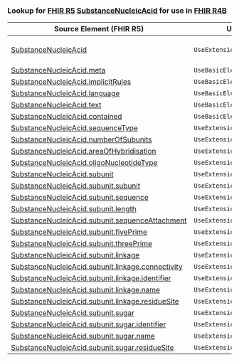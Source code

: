 ### Lookup for [FHIR R5](https://hl7.org/fhir/R5/) [SubstanceNucleicAcid](https://hl7.org/fhir/R5/SubstanceNucleicAcid.html) for use in [FHIR R4B](https://hl7.org/fhir/R4B/)

| Source Element (FHIR R5) | Usage | Target |
| -------------- | ----- | ------ |
| [SubstanceNucleicAcid](https://hl7.org/fhir/R5/SubstanceNucleicAcid.html#resource) | `UseExtension` | [http://hl7.org/fhir/5.0/StructureDefinition/extension-SubstanceNucleicAcid](StructureDefinition-ext-R5-SubstanceNucleicAcid.html) |
| [SubstanceNucleicAcid.meta](https://hl7.org/fhir/R5/SubstanceNucleicAcid.html#resource) | `UseBasicElement` | [Basic.meta](https://hl7.org/fhir/R4B/Basic.html#resource) |
| [SubstanceNucleicAcid.implicitRules](https://hl7.org/fhir/R5/SubstanceNucleicAcid.html#resource) | `UseBasicElement` | [Basic.implicitRules](https://hl7.org/fhir/R4B/Basic.html#resource) |
| [SubstanceNucleicAcid.language](https://hl7.org/fhir/R5/SubstanceNucleicAcid.html#resource) | `UseBasicElement` | [Basic.language](https://hl7.org/fhir/R4B/Basic.html#resource) |
| [SubstanceNucleicAcid.text](https://hl7.org/fhir/R5/SubstanceNucleicAcid.html#resource) | `UseBasicElement` | [Basic.text](https://hl7.org/fhir/R4B/Basic.html#resource) |
| [SubstanceNucleicAcid.contained](https://hl7.org/fhir/R5/SubstanceNucleicAcid.html#resource) | `UseBasicElement` | [Basic.contained](https://hl7.org/fhir/R4B/Basic.html#resource) |
| [SubstanceNucleicAcid.sequenceType](https://hl7.org/fhir/R5/SubstanceNucleicAcid.html#resource) | `UseExtensionFromAncestor` | - |
| [SubstanceNucleicAcid.numberOfSubunits](https://hl7.org/fhir/R5/SubstanceNucleicAcid.html#resource) | `UseExtensionFromAncestor` | - |
| [SubstanceNucleicAcid.areaOfHybridisation](https://hl7.org/fhir/R5/SubstanceNucleicAcid.html#resource) | `UseExtensionFromAncestor` | - |
| [SubstanceNucleicAcid.oligoNucleotideType](https://hl7.org/fhir/R5/SubstanceNucleicAcid.html#resource) | `UseExtensionFromAncestor` | - |
| [SubstanceNucleicAcid.subunit](https://hl7.org/fhir/R5/SubstanceNucleicAcid.html#resource) | `UseExtensionFromAncestor` | - |
| [SubstanceNucleicAcid.subunit.subunit](https://hl7.org/fhir/R5/SubstanceNucleicAcid.html#resource) | `UseExtensionFromAncestor` | - |
| [SubstanceNucleicAcid.subunit.sequence](https://hl7.org/fhir/R5/SubstanceNucleicAcid.html#resource) | `UseExtensionFromAncestor` | - |
| [SubstanceNucleicAcid.subunit.length](https://hl7.org/fhir/R5/SubstanceNucleicAcid.html#resource) | `UseExtensionFromAncestor` | - |
| [SubstanceNucleicAcid.subunit.sequenceAttachment](https://hl7.org/fhir/R5/SubstanceNucleicAcid.html#resource) | `UseExtensionFromAncestor` | - |
| [SubstanceNucleicAcid.subunit.fivePrime](https://hl7.org/fhir/R5/SubstanceNucleicAcid.html#resource) | `UseExtensionFromAncestor` | - |
| [SubstanceNucleicAcid.subunit.threePrime](https://hl7.org/fhir/R5/SubstanceNucleicAcid.html#resource) | `UseExtensionFromAncestor` | - |
| [SubstanceNucleicAcid.subunit.linkage](https://hl7.org/fhir/R5/SubstanceNucleicAcid.html#resource) | `UseExtensionFromAncestor` | - |
| [SubstanceNucleicAcid.subunit.linkage.connectivity](https://hl7.org/fhir/R5/SubstanceNucleicAcid.html#resource) | `UseExtensionFromAncestor` | - |
| [SubstanceNucleicAcid.subunit.linkage.identifier](https://hl7.org/fhir/R5/SubstanceNucleicAcid.html#resource) | `UseExtensionFromAncestor` | - |
| [SubstanceNucleicAcid.subunit.linkage.name](https://hl7.org/fhir/R5/SubstanceNucleicAcid.html#resource) | `UseExtensionFromAncestor` | - |
| [SubstanceNucleicAcid.subunit.linkage.residueSite](https://hl7.org/fhir/R5/SubstanceNucleicAcid.html#resource) | `UseExtensionFromAncestor` | - |
| [SubstanceNucleicAcid.subunit.sugar](https://hl7.org/fhir/R5/SubstanceNucleicAcid.html#resource) | `UseExtensionFromAncestor` | - |
| [SubstanceNucleicAcid.subunit.sugar.identifier](https://hl7.org/fhir/R5/SubstanceNucleicAcid.html#resource) | `UseExtensionFromAncestor` | - |
| [SubstanceNucleicAcid.subunit.sugar.name](https://hl7.org/fhir/R5/SubstanceNucleicAcid.html#resource) | `UseExtensionFromAncestor` | - |
| [SubstanceNucleicAcid.subunit.sugar.residueSite](https://hl7.org/fhir/R5/SubstanceNucleicAcid.html#resource) | `UseExtensionFromAncestor` | - |
